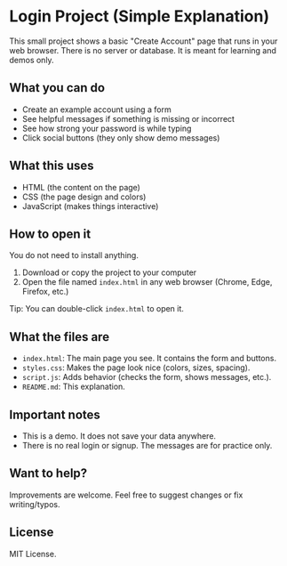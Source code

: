 # Login Project (Simple Explanation)

This small project shows a basic "Create Account" page that runs in your web browser. There is no server or database. It is meant for learning and demos only.

## What you can do

- Create an example account using a form
- See helpful messages if something is missing or incorrect
- See how strong your password is while typing
- Click social buttons (they only show demo messages)

## What this uses

- HTML (the content on the page)
- CSS (the page design and colors)
- JavaScript (makes things interactive)

## How to open it

You do not need to install anything.

1. Download or copy the project to your computer
2. Open the file named `index.html` in any web browser (Chrome, Edge, Firefox, etc.)

Tip: You can double-click `index.html` to open it.

## What the files are

- `index.html`: The main page you see. It contains the form and buttons.
- `styles.css`: Makes the page look nice (colors, sizes, spacing).
- `script.js`: Adds behavior (checks the form, shows messages, etc.).
- `README.md`: This explanation.

## Important notes

- This is a demo. It does not save your data anywhere.
- There is no real login or signup. The messages are for practice only.

## Want to help?

Improvements are welcome. Feel free to suggest changes or fix writing/typos.

## License

MIT License.
